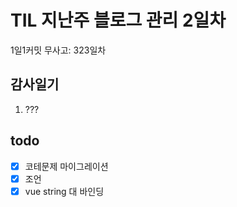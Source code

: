 # TIL 지난주 블로그 관리 2일차

<!-- # TIL vue 슈퍼 틱택토 2일차 -->

1일1커밋 무사고: 323일차

## 감사일기

1. ???

## todo

- [x] 코테문제 마이그레이션
- [x] 조언
- [x] vue string 대 바인딩
